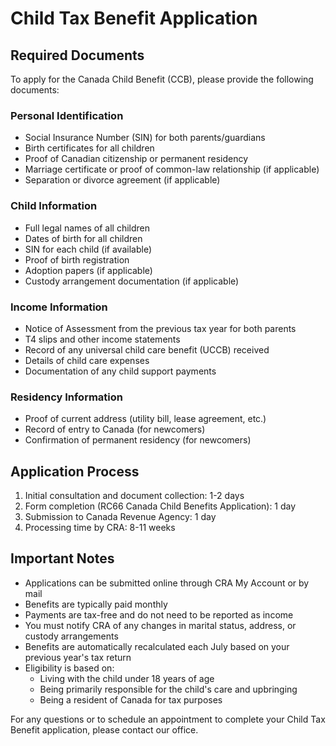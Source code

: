 # Child Tax Benefit Application

## Required Documents

To apply for the Canada Child Benefit (CCB), please provide the following documents:

### Personal Identification
- Social Insurance Number (SIN) for both parents/guardians
- Birth certificates for all children
- Proof of Canadian citizenship or permanent residency
- Marriage certificate or proof of common-law relationship (if applicable)
- Separation or divorce agreement (if applicable)

### Child Information
- Full legal names of all children
- Dates of birth for all children
- SIN for each child (if available)
- Proof of birth registration
- Adoption papers (if applicable)
- Custody arrangement documentation (if applicable)

### Income Information
- Notice of Assessment from the previous tax year for both parents
- T4 slips and other income statements
- Record of any universal child care benefit (UCCB) received
- Details of child care expenses
- Documentation of any child support payments

### Residency Information
- Proof of current address (utility bill, lease agreement, etc.)
- Record of entry to Canada (for newcomers)
- Confirmation of permanent residency (for newcomers)

## Application Process
1. Initial consultation and document collection: 1-2 days
2. Form completion (RC66 Canada Child Benefits Application): 1 day
3. Submission to Canada Revenue Agency: 1 day
4. Processing time by CRA: 8-11 weeks

## Important Notes
- Applications can be submitted online through CRA My Account or by mail
- Benefits are typically paid monthly
- Payments are tax-free and do not need to be reported as income
- You must notify CRA of any changes in marital status, address, or custody arrangements
- Benefits are automatically recalculated each July based on your previous year's tax return
- Eligibility is based on:
  - Living with the child under 18 years of age
  - Being primarily responsible for the child's care and upbringing
  - Being a resident of Canada for tax purposes

For any questions or to schedule an appointment to complete your Child Tax Benefit application, please contact our office.
